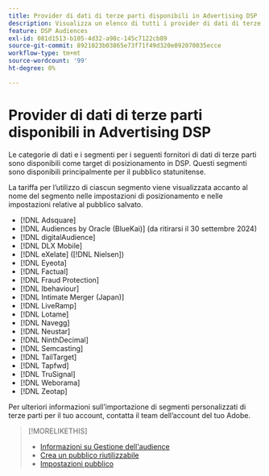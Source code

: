 ```yaml
---
title: Provider di dati di terze parti disponibili in Advertising DSP
description: Visualizza un elenco di tutti i provider di dati di terze parti disponibili.
feature: DSP Audiences
exl-id: 081d1513-b105-4d32-a98c-145c7122cb89
source-git-commit: 8921023b03865e73f71f49d320e092070035ecce
workflow-type: tm+mt
source-wordcount: '99'
ht-degree: 0%

---
```


<!-- feature: audiences -->

# Provider di dati di terze parti disponibili in Advertising DSP

Le categorie di dati e i segmenti per i seguenti fornitori di dati di terze parti sono disponibili come target di posizionamento in DSP. Questi segmenti sono disponibili principalmente per il pubblico statunitense.

La tariffa per l’utilizzo di ciascun segmento viene visualizzata accanto al nome del segmento nelle impostazioni di posizionamento e nelle impostazioni relative al pubblico salvato.

* [!DNL Adsquare]
* [!DNL Audiences by Oracle (BlueKai)] (da ritirarsi il 30 settembre 2024)
* [!DNL digitalAudience]
* [!DNL DLX Mobile]
* [!DNL eXelate] ([!DNL Nielsen])
* [!DNL Eyeota]
* [!DNL Factual]
* [!DNL Fraud Protection]
* [!DNL Ibehaviour]
* [!DNL Intimate Merger (Japan)]
* [!DNL LiveRamp]
* [!DNL Lotame]
* [!DNL Navegg]
* [!DNL Neustar]
* [!DNL NinthDecimal]
* [!DNL Semcasting]
* [!DNL TailTarget]
* [!DNL Tapfwd]
* [!DNL TruSignal]
* [!DNL Weborama]
* [!DNL Zeotap]

Per ulteriori informazioni sull’importazione di segmenti personalizzati di terze parti per il tuo account, contatta il team dell’account del tuo Adobe.

>[!MORELIKETHIS]
>
>* [Informazioni su Gestione dell&#39;audience](audience-about.md)
>* [Crea un pubblico riutilizzabile](reusable-audience-create.md)
>* [Impostazioni pubblico](audience-settings.md)
